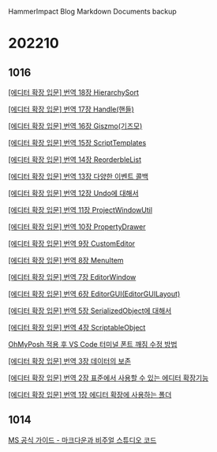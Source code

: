HammerImpact Blog Markdown Documents backup

# 202210

## 1016

[[에디터 확장 입문] 번역 18장 HierarchySort](posts/20221016205918/index.md)

[[에디터 확장 입문] 번역 17장 Handle(핸들)](posts/20221016205435/index.md)

[[에디터 확장 입문] 번역 16장 Giszmo(기즈모)](posts/20221016204933/index.md)

[[에디터 확장 입문] 번역 15장 ScriptTemplates](posts/20221016203335/index.md)

[[에디터 확장 입문] 번역 14장 ReorderbleList](posts/20221016202737/index.md)

[[에디터 확장 입문] 번역 13장 다양한 이벤트 콜백](posts/20221016112433/index.md)

[[에디터 확장 입문] 번역 12장 Undo에 대해서](posts/20221016110400/index.md)

[[에디터 확장 입문] 번역 11장 ProjectWindowUtil](posts/20221016110136/index.md)

[[에디터 확장 입문] 번역 10장 PropertyDrawer ](posts/20221016105551/index.md)

[[에디터 확장 입문] 번역 9장 CustomEditor](posts/20221016103311/index.md)

[[에디터 확장 입문] 번역 8장 MenuItem](posts/20221016102449/index.md)

[[에디터 확장 입문] 번역 7장 EditorWindow](posts/20221016080618/index.md)

[[에디터 확장 입문] 번역 6장 EditorGUI(EditorGUILayout)](posts/20221016074242/index.md)

[[에디터 확장 입문] 번역 5장 SerializedObject에 대해서 ](posts/20221016072341/index.md)

[[에디터 확장 입문] 번역 4장 ScriptableObject](posts/20221016071939/index.md)

[OhMyPosh 적용 후 VS Code 터미널 폰트 깨짐 수정 방법](posts/20221016071001/index.md)

[[에디터 확장 입문] 번역 3장 데이터의 보존](posts/20221016065634/index.md)

[[에디터 확장 입문] 번역 2장 표준에서 사용할 수 있는 에디터 확장기능](posts/20221016065255/index.md)

[[에디터 확장 입문] 번역 1장 에디터 확장에 사용하는 폴더](posts/20221016064852/index.md)

## 1014

[MS 공식 가이드 - 마크다운과 비주얼 스튜디오 코드](posts/20221014183001/index.md)

